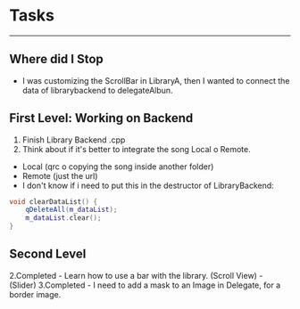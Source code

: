 # Tasks
---
## Where did I Stop
- I was customizing the ScrollBar in LibraryA, then I wanted to connect the data of
librarybackend to delegateAlbun.
## First Level: Working on Backend 
1. Finish Library Backend .cpp
2. Think about if it's better to integrate the song Local o Remote.
- Local (qrc o copying the song inside another folder)
- Remote (just the url)
- I don't know if i need to put this in the destructor of LibraryBackend:
```C++
void clearDataList() {
    qDeleteAll(m_dataList);
    m_dataList.clear();
}
```
## Second Level
2.Completed - Learn how to use a bar with the library.
(Scroll View) - (Slider) 
3.Completed - I need to add a mask to an Image in Delegate, for a border image.
